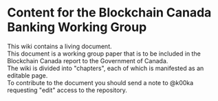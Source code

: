 # Content for the Blockchain Canada Banking Working Group

This wiki contains a living document.  
This document is a working group paper that is to be included in the Blockchain Canada report to the Government of Canada.  
The wiki is divided into "chapters", each of which is manifested as an editable page.  
To contribute to the document you should send a note to @k00ka requesting "edit" access to the repository.  
